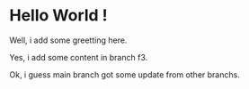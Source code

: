 # Hello World !

Well, i add some greetting here.

Yes, i add some content in branch f3.

Ok, i guess main branch got some update from other branchs.
